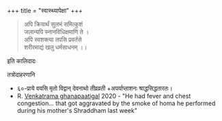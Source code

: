 +++
title = "स्वास्थ्यापेक्षा"
+++

> अपि क्रियार्थं सुलभं समित्कुशं  
> जलान्यपि स्नानविधिक्षमाणि ते ।  
> अपि स्वशक्त्या तपसि प्रवर्तसे  
> शरीरमाद्यं खलु धर्मसाधनम् ।।

इति कालिदादः

तत्रोदाहरणानि

- ६०-प्राये वयसि मृतो विद्वान् देवनाथो तीव्रव्रती +अपर्याप्ताशनः श्राद्धसिद्धतारतः।
- R. [Venkatrama ghanapaatigal](http://vedabhavan.org/homage-to-our-selfless-guru-veda-brahma-sri-venkatrama-ghanapatigal/) 2020 - "He had fever and chest congestion... that got aggravated by the smoke of homa he performed during his mother's Shraddham last week"

